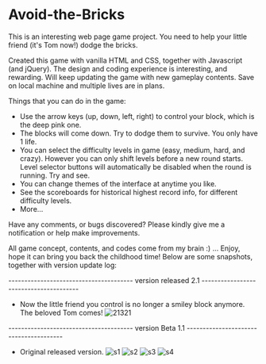 # Avoid-the-Bricks

This is an interesting web page game project. You need to help your little friend (it's Tom now!) dodge the bricks.

Created this game with vanilla HTML and CSS, together with Javascript (and jQuery). The design and coding experience is interesting, and rewarding. Will keep updating the game with new gameplay contents. Save on local machine and multiple lives are in plans.

Things that you can do in the game:
- Use the arrow keys (up, down, left, right) to control your block, which is the deep pink one.
- The blocks will come down. Try to dodge them to survive. You only have 1 life.
- You can select the difficulty levels in game (easy, medium, hard, and crazy). However you can only shift levels before a new round starts. Level selector buttons will automatically be disabled when the round is running. Try and see.
- You can change themes of the interface at anytime you like.
- See the scoreboards for historical highest record info, for different difficulty levels.
- More...

Have any comments, or bugs discovered? Please kindly give me a notification or help make improvements.

All game concept, contents, and codes come from my brain :) ... Enjoy, hope it can bring you back the childhood time! Below are some snapshots, together with version update log:

--------------------------------------- version released 2.1 ---------------------------------------
- Now the little friend you control is no longer a smiley block anymore. The beloved Tom comes!
![21321](https://user-images.githubusercontent.com/44102726/53023494-5e30b800-342b-11e9-8fae-88bb14747d5d.PNG)

--------------------------------------- version Beta 1.1 ---------------------------------------
- Original released version.
![s1](https://user-images.githubusercontent.com/44102726/52963167-13506b00-336d-11e9-86c1-705c4cf3e825.PNG)
![s2](https://user-images.githubusercontent.com/44102726/52963168-13506b00-336d-11e9-9c0c-bb43f2e266b3.PNG)
![s3](https://user-images.githubusercontent.com/44102726/52963169-13e90180-336d-11e9-87cd-fd71e1fc5290.PNG)
![s4](https://user-images.githubusercontent.com/44102726/52963170-13e90180-336d-11e9-8dc8-511cc63cf591.PNG)
